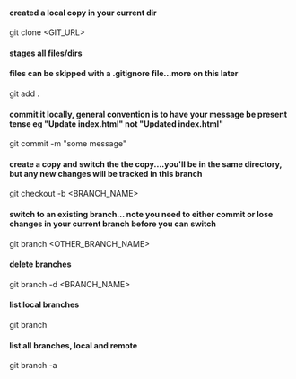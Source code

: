 #### created a local copy in your current dir
git clone <GIT_URL>
#### stages all files/dirs
#### files can be skipped with a .gitignore file...more on this later
git add .
#### commit it locally, general convention is to have your message be present tense eg "Update index.html" not "Updated index.html"
git commit -m "some message"
#### create a copy and switch the the copy....you'll be in the same directory, but any new changes will be tracked in this branch
git checkout -b <BRANCH_NAME>
#### switch to an existing branch... note you need to either commit or lose changes in your current branch before you can switch
git branch <OTHER_BRANCH_NAME>
#### delete branches
git branch -d <BRANCH_NAME>
#### list local branches
git branch
#### list all branches, local and remote
git branch -a
